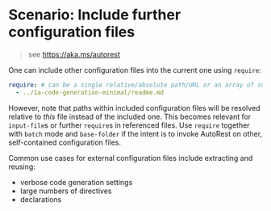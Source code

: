 # Scenario: Include further configuration files

> see https://aka.ms/autorest


One can include other configuration files into the current one using `require`:

``` yaml
require: # can be a single relative/absolute path/URL or an array of such
  - ../1a-code-generation-minimal/readme.md
```

However, note that paths within included configuration files will be resolved relative to *this* file instead of the included one.
This becomes relevant for `input-file`s or further `require`s in referenced files.
Use `require` together with `batch` mode and `base-folder` if the intent is to invoke AutoRest on other, self-contained configuration files.

Common use cases for external configuration files include extracting and reusing:
- verbose code generation settings
- large numbers of directives
- declarations